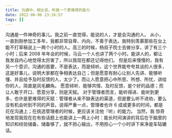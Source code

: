 ```yaml
---
title: 沟通中，相比说，听是一个更难得的能力
date: 2022-06-06 23:16:57
tags: []
---
```


沟通是一件神奇的事儿。我之前一直觉得，能说的人，才是会沟通的人。
从小，一直到刚参加工多年，我都非常自卑、内向，不善于表达。我特别羡慕那些在台上能不打草稿说上一两个小时的人。高三的时候，杨叔子院士去做分享，讲了有三个小时；后来 2008 年年会的时候，马云一个人也讲了两个小时。能讲人的，都让我发自内心地觉得太厉害了，所以我现在都还记得他们。
但是后来慢慢的，我有另一个意识，沟通的首要，不是表达，而是倾听。这个世界能夸夸其谈的人很多，这是好事儿，说明大家都在争相表达自己；但是愿意有耐心让别人先讲、能够听懂、并且给予及时反馈的人，太少了。而让人愿意把心中所思、所想、所忧，讲给你的人，简直是凤毛麟角。
愿意倾听、能够共情、及时反馈，是个好的品德；而让人敢于开口、愿意分享，则是天赋。
对于管理者而言，能听得进、能听到更多，也许是更难得的天赋：管理者从来不缺表达的渠道，但是要么听不进劝，要么没有机会听到不同的声音。说得严重一点，管理者也许 6 成或更多的时间，都是花在沟通上；在挑选管理者的时候，更应该关注他『听』的能力。
当然，我 惊奇地发现我现在在有些话题上也能讲上一两上小时：能长时间演讲的背后在于脑里的知识和经验储备，储备够了，就不担心输出，不用担心一个小时讲下来净是车轱辘话。


